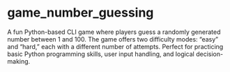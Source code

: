 # game_number_guessing
A fun Python-based CLI game where players guess a randomly generated number between 1 and 100. The game offers two difficulty modes: “easy” and “hard,” each with a different number of attempts. Perfect for practicing basic Python programming skills, user input handling, and logical decision-making.

